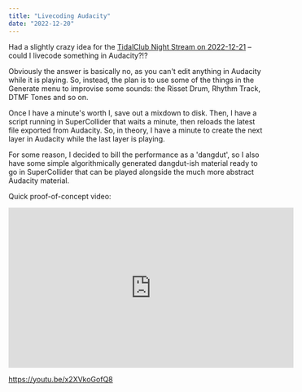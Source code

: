 ```yaml
---
title: "Livecoding Audacity"
date: "2022-12-20"
---
```


Had a slightly crazy idea for the [TidalClub Night Stream on 2022-12-21](https://sun.tidalcycles.org/) – could I livecode something in Audacity?!?

Obviously the answer is basically no, as you can't edit anything in Audacity while it is playing. So, instead, the plan is to use some of the things in the Generate menu to improvise some sounds: the Risset Drum, Rhythm Track, DTMF Tones and so on.

Once I have a minute's worth I, save out a mixdown to disk. Then, I have a script running in SuperCollider that waits a minute, then reloads the latest file exported from Audacity. So, in theory, I have a minute to create the next layer in Audacity while the last layer is playing.

For some reason, I decided to bill the performance as a 'dangdut', so I also have some simple algorithmically generated dangdut-ish material ready to go in SuperCollider that can be played alongside the much more abstract Audacity material.

Quick proof-of-concept video:

<iframe width="560" height="315" src="https://www.youtube.com/embed/x2XVkoGofQ8?si=34ImR4QeTJDef0lF" title="YouTube video player" frameborder="0" allow="accelerometer; autoplay; clipboard-write; encrypted-media; gyroscope; picture-in-picture; web-share" referrerpolicy="strict-origin-when-cross-origin" allowfullscreen></iframe>

https://youtu.be/x2XVkoGofQ8
